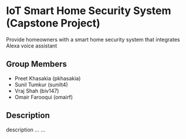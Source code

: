 # IoT Smart Home Security System (Capstone Project)

Provide homeowners with a smart home security system that integrates Alexa voice assistant

## Group Members

- Preet Khasakia (pkhasakia)
- Sunil Tumkur (sunilt4)
- Vraj Shah (biv147)
- Omair Farooqui (omairf)

## Description

description
...
...

